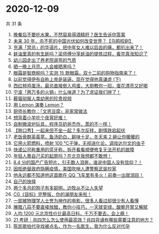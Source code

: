 # 2020-12-09

共 31 条

<!-- BEGIN ZHIHUVIDEO -->
<!-- 最后更新时间 Wed Dec 09 2020 23:06:58 GMT+0800 (CST) -->
1. [晚餐后不要吃水果，不然容易得酒精肝？医生告诉你答案](https://www.zhihu.com/zvideo/1319714429538918400)
1. [未来 30 年，杀不死的中国光伏如何改变世界？【乌鸦校尉】](https://www.zhihu.com/zvideo/1319997315705630720)
1. [充满「禁忌」的华语片，把中年女人难以启齿的痛，都扒出来了！](https://www.zhihu.com/zvideo/1319726520710213632)
1. [蚝油里真的有生蚝吗？梁师傅分享蚝油的提炼过程，看完真涨知识了](https://www.zhihu.com/zvideo/1319975759717781504)
1. [幼儿园走出了养老院遛弯的气质](https://www.zhihu.com/zvideo/1317780917747171328)
1. [晒一晚上月亮，人会被晒黑吗？](https://www.zhihu.com/zvideo/1320059183593418752)
1. [眼霜是智商税吗？实测 15 款眼霜，双十二前的购物指南来了！](https://www.zhihu.com/zvideo/1320088467721060352)
1. [以前觉得伊布自称上帝是装逼，现在觉得他真谦虚 (下)](https://www.zhihu.com/zvideo/1320063066080571392)
1. [西红柿鸡蛋汤，最忌直接倒入鸡蛋，大厨教你一招，蛋花漂亮又好喝](https://www.zhihu.com/zvideo/1320017863130734592)
1. [宁波「两万多的火锅」什么味道？为了求证我们拼了！](https://www.zhihu.com/zvideo/1319744536936411136)
1. [薮猫驯服人类幼崽的珍贵视频](https://www.zhihu.com/zvideo/1319691254851207168)
1. [用 Lemon 演奏 Lemon？](https://www.zhihu.com/zvideo/1320054234256642048)
1. [厨师长教你：「文思豆腐」非家常做法](https://www.zhihu.com/zvideo/1320034922498215936)
1. [想背着小羊吃个夜宵好难！](https://www.zhihu.com/zvideo/1319747855788306432)
1. [自制微波炉玩具，程序员奶爸杰作，蒸的不一样！](https://www.zhihu.com/zvideo/1319960363983224832)
1. [【脱口秀】一起来但不坐一起？多次反转，剧情跌宕起伏](https://www.zhihu.com/zvideo/1319716985110781952)
1. [老饭骨群英荟萃，鱼汤奶白，鲜味十足，冬天来 2 碗让你暖暖的](https://www.zhihu.com/zvideo/1319673858693799936)
1. [它用火箭燃料，喷射 100 ℃子弹，无视进化论，调戏达尔文的虫子](https://www.zhihu.com/zvideo/1319615825226072064)
1. [快递公司称重用的蓝牙称，拆开看看顺便修复无法开机的故障](https://www.zhihu.com/zvideo/1319769328552796160)
1. [年轻人靠自己买的起房吗？在北京我想都不敢想！](https://www.zhihu.com/zvideo/1319622263352799232)
1. [8.4 分的国产广告短片，引无数人泪奔，谁说中国人没有信仰？！](https://www.zhihu.com/zvideo/1319029027295023104)
1. [因拒绝替政府隐瞒疫情，美国吹哨人遭警察武装抄家](https://www.zhihu.com/zvideo/1319996860942610432)
1. [他永远都不知道他这首歌在 QQ 飞车里有多火！前奏一出就泪目！](https://www.zhihu.com/zvideo/1319615146277421056)
1. [自己的抉择](https://www.zhihu.com/zvideo/1319668004267868160)
1. [两个多月的狗子有多聪明，边牧从不让人失望](https://www.zhihu.com/zvideo/1319598276173987840)
1. [CG《目标》完整版，你的澜朋友来啦！](https://www.zhihu.com/zvideo/1319568612127481856)
1. [一部被物理学人士誉为神作的电影，很多人看过却很少有人看懂](https://www.zhihu.com/zvideo/1319252055140007936)
1. [腌腊八蒜不要直接放醋，教你小技巧，一天就变绿，酸脆开胃又解腻](https://www.zhihu.com/zvideo/1319654498496122880)
1. [人均 1200 元北京性价比最高日料，千万不要去，会上瘾！](https://www.zhihu.com/zvideo/1319589834290794496)
1. [21 考研｜肖四怎么怎么使用最高效？肖四背诵有哪些需要注意的地方？](https://www.zhihu.com/zvideo/1319014524834971648)
1. [陈凯歌拍代孕戏被点名，作为一名医生，我为什么反对代孕](https://www.zhihu.com/zvideo/1319572989600612352)
<!-- END ZHIHUVIDEO -->
